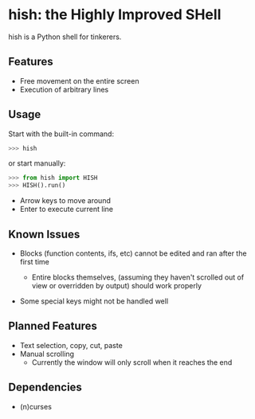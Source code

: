 # hish: the Highly Improved SHell

hish is a Python shell for tinkerers.

## Features

- Free movement on the entire screen
- Execution of arbitrary lines

## Usage

Start with the built-in command:

```python
>>> hish
```

or start manually:

```python
>>> from hish import HISH
>>> HISH().run()
```

- Arrow keys to move around
- Enter to execute current line

## Known Issues

- Blocks (function contents, ifs, etc) cannot be edited and ran after the first
  time
    - Entire blocks themselves, (assuming they haven't scrolled out of view or
      overridden by output) should work properly

- Some special keys might not be handled well

## Planned Features

- Text selection, copy, cut, paste
- Manual scrolling
    - Currently the window will only scroll when it reaches the end

## Dependencies

- (n)curses
